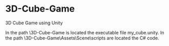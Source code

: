# 3D-Cube-Game
3D Cube Game using Unity

In the path \3D-Cube-Game is located the  executable file my_cube.unity.
In the path \3D-Cube-Game\Assets\Scene\scripts are located the C# code.

